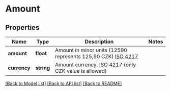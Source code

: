 # Amount

## Properties

Name | Type | Description | Notes
------------ | ------------- | ------------- | -------------
**amount** | **float** | Amount in minor units (12590 represents 125,90 CZK) [ISO 4217](https://en.wikipedia.org/wiki/ISO_4217) |
**currency** | **string** | Amount currency. [ISO 4217](https://en.wikipedia.org/wiki/ISO_4217) (only CZK value is allowed) |

[[Back to Model list]](../../README.md#models) [[Back to API list]](../../README.md#endpoints) [[Back to README]](../../README.md)
